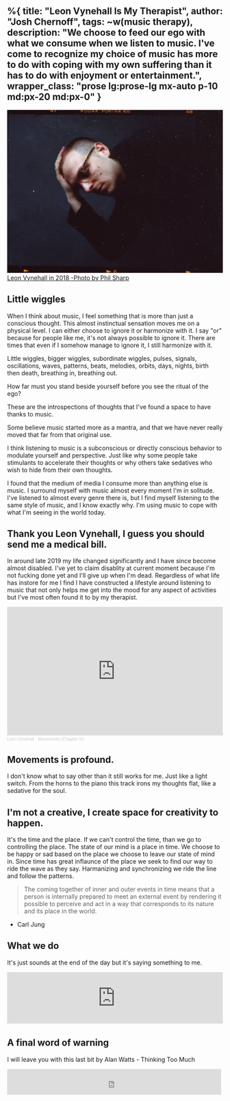 %{
  title: "Leon Vynehall Is My Therapist",
  author: "Josh Chernoff",
  tags: ~w(music therapy),
  description:
"We choose to feed our ego with what we consume when we listen to music. I've come to recognize my choice of music has more to do with coping with my own suffering than it has to do with enjoyment or entertainment.",
  wrapper_class: "prose lg:prose-lg mx-auto p-10 md:px-20 md:px-0"
}
---


![Leon Vynehall in 2018 -Photo by Phil Sharp](/assets/images/Leon_Vynehall_Press_Shot_Credit_Phil_Sharp.jpg)
[Leon Vynehall in 2018 -Photo by Phil Sharp](https://en.wikipedia.org/wiki/Leon_Vynehall#/media/File:Leon_Vynehall_Press_Shot_Credit_Phil_Sharp.jpg)


## Little wiggles

When I think about music, I feel something that is more than just a conscious thought. This almost instinctual sensation moves me on a physical level. I can either choose to ignore it or harmonize with it. I say "or" because for people like me, it's not always possible to ignore it. There are times that even if I somehow manage to ignore it, I still harmonize with it.

Little wiggles, bigger wiggles, subordinate wiggles, pulses, signals, oscillations, waves, patterns, beats, melodies, orbits, days, nights, birth then death, breathing in, breathing out.

How far must you stand beside yourself before you see the ritual of the ego?

These are the introspections of thoughts that I've found a space to have thanks to music.

Some believe music started more as a mantra, and that we have never really moved that far from that original use.

I think listening to music is a subconscious or directly conscious behavior to modulate yourself and perspective. Just like why some people take stimulants to accelerate their thoughts or why others take sedatives who wish to hide from their own thoughts.

I found that the medium of media I consume more than anything else is music. I surround myself with music almost every moment I'm in solitude. I've listened to almost every genre there is, but I find myself listening to the same style of music, and I know exactly why. I'm using music to cope with what I'm seeing in the world today.

## Thank you Leon Vynehall, I guess you should send me a medical bill.

In around late 2019 my life changed significantly and I have since become almost disabled. 
I've yet to claim disablity at current moment because I'm not fucking done yet and I'll give up when I'm dead. Regardless of what life has instore for me I find I have constructed a lifestyle around listening to music that not only helps me get into the mood for any aspect of activities but I've most often found it to by my therapist. 

<iframe width="100%" height="300" scrolling="no" frameborder="no" allow="autoplay" src="https://w.soundcloud.com/player/?url=https%3A//api.soundcloud.com/tracks/438783261&color=%23ff5500&auto_play=false&hide_related=false&show_comments=true&show_user=true&show_reposts=false&show_teaser=true&visual=true"></iframe><div style="font-size: 10px; color: #cccccc;line-break: anywhere;word-break: normal;overflow: hidden;white-space: nowrap;text-overflow: ellipsis; font-family: Interstate,Lucida Grande,Lucida Sans Unicode,Lucida Sans,Garuda,Verdana,Tahoma,sans-serif;font-weight: 100;"><a href="https://soundcloud.com/vynehall" title="Leon Vynehall" target="_blank" style="color: #cccccc; text-decoration: none;">Leon Vynehall</a> · <a href="https://soundcloud.com/vynehall/movements-chapter-iii" title="Movements (Chapter III)" target="_blank" style="color: #cccccc; text-decoration: none;">Movements (Chapter III)</a></div>

## Movements is profound. 

I don't know what to say other than it still works for me. Just like a light switch.
From the horns to the piano this track irons my thoughts flat, like a sedative for the soul.

## I'm not a creative, I create space for creativity to happen.

It's the time and the place. If we can't control the time, than we go to controlling the place. 
The state of our mind is a place in time. We choose to be happy or sad based on the place we choose to leave our state of mind in. Since time has great inflaunce of the place we seek to find our way to ride the wave as they say. Harmanizing and synchronizing we ride the line and follow the patterns. 

> The coming together of inner and outer events in time means that a person is internally prepared to meet an external event by rendering it possible to perceive and act in a way that corresponds to its nature and its place in the world. 
- Carl Jung

## What we do 
It's just sounds at the end of the day but it's saying something to me.
<iframe style="border: 0; width: 100%; height: 120px;" src="https://bandcamp.com/EmbeddedPlayer/album=2906406757/size=large/bgcol=ffffff/linkcol=0687f5/tracklist=false/artwork=small/track=2227916717/transparent=true/" seamless><a href="https://dorianconcept.bandcamp.com/album/what-we-do-for-others">What We Do For Others by Dorian Concept</a></iframe>


## A final word of warning
I will leave you with this last bit by Alan Watts - Thinking Too Much
<iframe src="https://archive.org/embed/AlanWattsThinkingTooMuch" width="500" height="60" frameborder="0" webkitallowfullscreen="true" mozallowfullscreen="true" allowfullscreen></iframe>